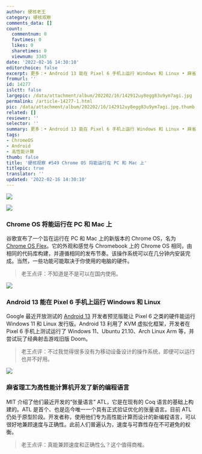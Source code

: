 ```yaml
---
author: 硬核老王
category: 硬核观察
comments_data: []
count:
  commentnum: 0
  favtimes: 0
  likes: 0
  sharetimes: 0
  viewnum: 3345
date: '2022-02-16 14:30:10'
editorchoice: false
excerpt: 更多：• Android 13 能在 Pixel 6 手机上运行 Windows 和 Linux • 麻省理工为高性能计算机开发了新的编程语言
fromurl: ''
id: 14277
islctt: false
largepic: /data/attachment/album/202202/16/142912uy8egg83u9ym7agi.jpg
permalink: /article-14277-1.html
pic: /data/attachment/album/202202/16/142912uy8egg83u9ym7agi.jpg.thumb.jpg
related: []
reviewer: ''
selector: ''
summary: 更多：• Android 13 能在 Pixel 6 手机上运行 Windows 和 Linux • 麻省理工为高性能计算机开发了新的编程语言
tags:
- ChromeOS
- Android
- 高性能计算
thumb: false
title: '硬核观察 #549 Chrome OS 将能运行在 PC 和 Mac 上'
titlepic: true
translator: ''
updated: '2022-02-16 14:30:10'
---
```


![](/data/attachment/album/202202/16/142912uy8egg83u9ym7agi.jpg)


![](/data/attachment/album/202202/16/142918j0b06ii8jyb04zy9.jpg)


### Chrome OS 将能运行在 PC 和 Mac 上


谷歌宣布了一个旨在运行在 PC 和 Mac 上的新版本的 Chrome OS，名为 [Chrome OS Flex](https://www.theverge.com/2022/2/15/22934810/google-chrome-os-chromebooks-flex-operating-system-enterprise-schools)。它的外观和感觉与 Chromebook 上的 Chrome OS 相同，由相同的代码库构建，并遵循相同的发布节奏。该操作系统可以在几分钟内安装完成。当然，一些功能可能取决于你使用的电脑的硬件。



> 
> 老王点评：不知道是不是可以在国内使用。
> 
> 
> 


![](/data/attachment/album/202202/16/142926w2rr7278nw1g7gu4.jpg)


### Android 13 能在 Pixel 6 手机上运行 Windows 和 Linux


Google 最近开放测试的 [Android 13](https://www.cnx-software.com/2022/02/14/android-13-virtualization-lets-pixel-6-run-windows-11-linux-distributions/) 开发者预览版能让 Pixel 6 之类的硬件能运行 Windows 11 和 Linux 发行版。Android 13 利用了 KVM 虚拟化框架，开发者在 Pixel 6 手机上测试运行了 Windows 11、Ubuntu 21.10、Arch Linux Arm 等，并尝试玩了经典射击游戏旧版 Doom。



> 
> 老王点评：不过我觉得很多没有为移动设备设计的操作系统，即便可以运行也并不好用。
> 
> 
> 


![](/data/attachment/album/202202/16/142941x9lrdqljxxxxjvl9.jpg)


### 麻省理工为高性能计算机开发了新的编程语言


MIT 介绍了他们最近开发的“张量语言” ATL，它是在现有的 Coq 语言的基础上构建的。ATL 是首个、也是迄今唯一一个具有正式验证优化的张量语言。目前 ATL 仍处于原型阶段。开发者称，使用他们专为高性能计算而设计的新编程语言，可以很好地兼顾速度与正确性。此前人们普遍认为，速度与可靠性存在不可避免的权衡。



> 
> 老王点评：真能兼顾速度和正确性么？这个值得商榷。
> 
> 
>